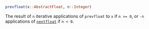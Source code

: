 ```julia
prevfloat(x::AbstractFloat, n::Integer)
```

The result of `n` iterative applications of `prevfloat` to `x` if `n >= 0`, or `-n` applications of [`nextfloat`](@ref) if `n < 0`.
